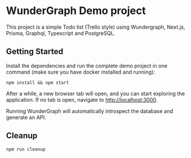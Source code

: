 # WunderGraph Demo project

This project is a simple Todo list (Trello style) using Wundergraph, Next.js, Prisma, Graphql, Typescript and PostgreSQL.


## Getting Started

Install the dependencies and run the complete demo project in one command (make sure you have docker installed and running):

```shell
npm install && npm start
```

After a while, a new browser tab will open,
and you can start exploring the application.
If no tab is open, navigate to [http://localhost:3000](http://localhost:3000).

Running WunderGraph will automatically introspect the database and generate an API.

## Cleanup

```shell
npm run cleanup
```
